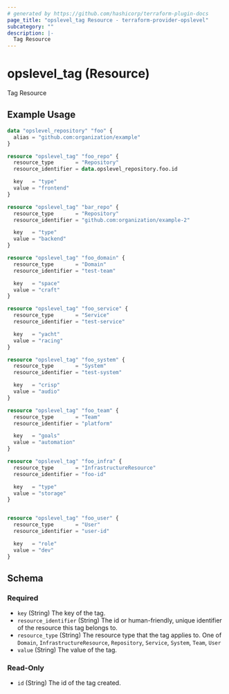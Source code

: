 ```yaml
---
# generated by https://github.com/hashicorp/terraform-plugin-docs
page_title: "opslevel_tag Resource - terraform-provider-opslevel"
subcategory: ""
description: |-
  Tag Resource
---
```


# opslevel_tag (Resource)

Tag Resource

## Example Usage

```terraform
data "opslevel_repository" "foo" {
  alias = "github.com:organization/example"
}

resource "opslevel_tag" "foo_repo" {
  resource_type       = "Repository"
  resource_identifier = data.opslevel_repository.foo.id

  key   = "type"
  value = "frontend"
}

resource "opslevel_tag" "bar_repo" {
  resource_type       = "Repository"
  resource_identifier = "github.com:organization/example-2"

  key   = "type"
  value = "backend"
}

resource "opslevel_tag" "foo_domain" {
  resource_type       = "Domain"
  resource_identifier = "test-team"

  key   = "space"
  value = "craft"
}

resource "opslevel_tag" "foo_service" {
  resource_type       = "Service"
  resource_identifier = "test-service"

  key   = "yacht"
  value = "racing"
}

resource "opslevel_tag" "foo_system" {
  resource_type       = "System"
  resource_identifier = "test-system"

  key   = "crisp"
  value = "audio"
}

resource "opslevel_tag" "foo_team" {
  resource_type       = "Team"
  resource_identifier = "platform"

  key   = "goals"
  value = "automation"
}

resource "opslevel_tag" "foo_infra" {
  resource_type       = "InfrastructureResource"
  resource_identifier = "foo-id"

  key   = "type"
  value = "storage"
}


resource "opslevel_tag" "foo_user" {
  resource_type       = "User"
  resource_identifier = "user-id"

  key   = "role"
  value = "dev"
}
```

<!-- schema generated by tfplugindocs -->
## Schema

### Required

- `key` (String) The key of the tag.
- `resource_identifier` (String) The id or human-friendly, unique identifier of the resource this tag belongs to.
- `resource_type` (String) The resource type that the tag applies to. One of `Domain`, `InfrastructureResource`, `Repository`, `Service`, `System`, `Team`, `User`
- `value` (String) The value of the tag.

### Read-Only

- `id` (String) The id of the tag created.


